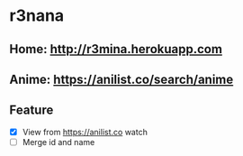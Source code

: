 # r3nana
## Home: http://r3mina.herokuapp.com
## Anime: https://anilist.co/search/anime
## Feature
- [x] View from https://anilist.co watch
- [ ] Merge id and name
